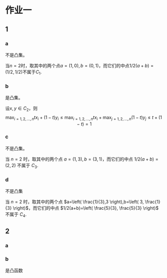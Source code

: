 # 作业一

## 1

### a

不是凸集。

当$n=2$时，取其中的两个点$a=(1,0),b=(0,1)$，而它们的中点$1/2(a+b)=(1/2,1/2)$不属于$C_1$.

### b

是凸集。

设$x,y \in C_2$，则 
$$\max_{i=1,2,...,n}tx_i+(1-t)y_i \leq \max_{i=1,2,...,n}tx_i+\max_{j=1,2,...,n}(1-t)y_j \leq t+(1-t)=1$$

### c

不是凸集。

当 $n=2$ 时，取其中的两个点 $a=(1,3),b=(3,1)$，而它们的中点 $1/2(a+b)=(2,2)$ 不属于 $C_3$.

### d

不是凸集

当 $n=2$ 时，取其中的两个点 $a=\left( \frac{1}{3},3 \right),b=\left( 3, \frac{1}{3} \right)$，而它们的中点 $1/2(a+b)=\left( \frac{5}{3}, \frac{5}{3} \right)$ 不属于 $C_4$.

## 2

### a

### b

是凸函数

